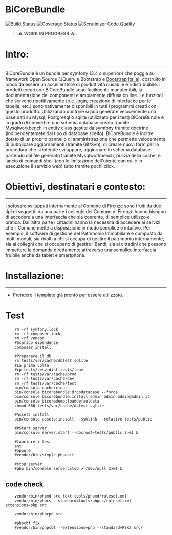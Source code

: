 BiCoreBundle
=============
[![Build Status](https://travis-ci.org/ComuneFI/BiCoreBundle.svg?branch=master)](https://travis-ci.org/ComuneFI/BiCoreBundle)
[![Coverage Status](https://coveralls.io/repos/github/ComuneFI/BiCoreBundle/badge.svg?branch=master)](https://coveralls.io/github/ComuneFI/BiCoreBundle?branch=master)
[![Scrutinizer Code Quality](https://scrutinizer-ci.com/g/ComuneFI/BiCoreBundle/badges/quality-score.png?b=master)](https://scrutinizer-ci.com/g/ComuneFI/BiCoreBundle/?branch=master)

> ⚠️ **WORK IN PROGRESS** ⚠️

# Intro:
-------------
BiCoreBundle è un bundle per symfony (3.4 o superiori) che poggia su framework Open Source (JQuery e Bootstrap e <a href="https://github.com/italia/bootstrap-italia" target="_blank">Bootstrap Italia</a>), costruito in modo da essere un accelleratore di produttività riusabile e ridistribuibile.
I prodotti creati con BiCoreBundle sono facilmente manutenibili, la documentazione dei componenti è ampiamente diffusa on line.
Le funzioni che servono ripetitivamente (p.e. login, creazione di interfacce per le tabelle, etc.) sono nativamente disponibili in tutti i programmi creati con questo prodotto.
Utilizzando doctrine si può generare velocemente una base dati su Mysql, Postgresql o sqlite (utilizzato per i test)
BiCoreBundle è in grado di convertire uno schema database creato tramite Mysqlworkbench in entity class gestite da symfony tramite doctrine (indipendentemete dal tipo di database scelto).
BiCoreBundle è inoltre dotato di un proprio pannello di amministrazione che permette velocemente di pubblicare aggiornamenti (tramite Git/Svn), di creare nuovi form per la procedura che si intende sviluppare, aggiornare lo schema database partendo dal file generato tramite Mysqlworkbench, pulizia della cache, e lancio di comandi shell (con le limitazione dell'utente con cui è in esecuzione il servizio web) tutto tramite pochi click.

# Obiettivi, destinatari e contesto: 
-------------
I software sviluppati internamente al Comune di Firenze sono fruiti da due tipi di soggetti: da una parte i colleghi del Comune di Firenze hanno bisogno di accedere a una interfaccia che sia coerente, di semplice utilizzo e pratica. 
Dall’altra parte i cittadini hanno la necessità di accedere ai servizi che il Comune mette a disposizione in modo semplice e intuitivo. 
Per esempio, il software di gestione del Patrimonio Immobiliare è composto da molti moduli, sia rivolti a chi si occupa di gestire il patrimonio internamente, sia ai colleghi che si occupano di gestire i Bandi, sia ai cittadini che possono immettere la domanda direttamente attraverso una semplice interfaccia fruibile anche da tablet e smartphone. 

# Installazione:
-------------

- Prendere il <a href="https://github.com/ComuneFI/BiCoreTemplate" target="_blank">template</a> già pronto per essere utilizzato.

# Test

```
    rm -rf symfony.lock
    rm -rf composer.lock
    rm -rf vendor
    #Scarico dipendenze
    composer install

    #Preparare il db
    rm tests/var/cache/dbtest.sqlite
    #La prima volta
    #cp tests/.env.dist tests/.env
    rm -rf tests/var/cache/prod
    rm -rf tests/var/cache/dev
    rm -rf tests/var/cache/test
    bin/console cache:clear
    bin/console bicorebundle:dropdatabase --force
    bin/console bicorebundle:install admin admin admin@admin.it
    bin/console bicoredemo:loaddefauldata
    chmod 666 tests/var/cache/dbtest.sqlite

    #Assets install
    bin/console assets:install --symlink --relative tests/public

    ##Start server 
    bin/console server:start --docroot=tests/public 2>&1 &
    
    #Lanciare i test
    ant
    #oppure
    #vendor/bin/simple-phpunit

    #stop server
    #php bin/console server:stop > /dev/null 2>&1 &

```
## code check

```
    vendor/bin/phpmd src text tools/phpmd/ruleset.xml
    vendor/bin/phpcs --standard=tools/phpcs/ruleset.xml --extensions=php src
    
    vendor/bin/phpcpd src

    #phpcbf fix
    #vendor/bin/phpcbf --extensions=php --standard=PSR2 src/
```